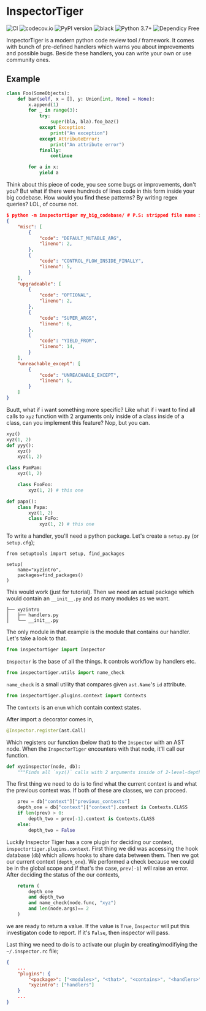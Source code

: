 # InspectorTiger
![CI](https://github.com/thg-consulting/inspectortiger/workflows/CI/badge.svg)
![codecov.io](http://codecov.io/github/thg-consulting/inspectortiger/coverage.svg?branch=master)
![PyPI version](https://badge.fury.io/py/inspectortiger.svg)
![black](https://img.shields.io/badge/code%20style-black-000000.svg)
![Python 3.7+](https://img.shields.io/badge/python-3.8+-blue.svg)
![Dependicy Free](https://img.shields.io/static/v1?label=dependicy&message=free&color=success)

InspectorTiger is a modern python code review tool / framework. It comes with bunch of pre-defined handlers which warns you about improvements and possible bugs. Beside these handlers, you can write your own or use community ones.

## Example
```py
class Foo(SomeObjects):
    def bar(self, x = [], y: Union[int, None] = None):
        x.append(1)
        for _ in range(3):
            try:
                super(bla, bla).foo_baz()
            except Exception:
                print("An exception")
            except AttributeError:
                print("An attribute error")
            finally:
                continue

        for a in x:
            yield a
```
Think about this piece of code, you see some bugs or improvements, don't you? But what if there were hundreds of lines code in this form inside your big codebase. How would you find these patterns? By writing regex queries? LOL, of course not.
```json
$ python -m inspectortiger my_big_codebase/ # P.S: stripped file name information
{
    "misc": [
        {
            "code": "DEFAULT_MUTABLE_ARG",
            "lineno": 2,
        },
        {
            "code": "CONTROL_FLOW_INSIDE_FINALLY",
            "lineno": 5,
        }
    ],
    "upgradeable": [
        {
            "code": "OPTIONAL",
            "lineno": 2,
        },
        {
            "code": "SUPER_ARGS",
            "lineno": 6,
        },
        {
            "code": "YIELD_FROM",
            "lineno": 14,
        }
    ],
    "unreachable_except": [
        {
            "code": "UNREACHABLE_EXCEPT",
            "lineno": 5,
        }
    ]
}
```

Buutt, what if i want something more specific? Like what if i want to find all calls to `xyz` function with 2 arguments only inside of a class inside of a class, can you implement this feature? Nop, but you can.

```py
xyz()
xyz(1, 2)
def yyy():
    xyz()
    xyz(1, 2)

class PamPam:
    xyz(1, 2)

    class FooFoo:
        xyz(1, 2) # this one

def papa():
    class Papa:
        xyz(1, 2)
        class FoFo:
            xyz(1, 2) # this one
```

To write a handler, you'll need a python package. Let's create a `setup.py` (or `setup.cfg`);
```
from setuptools import setup, find_packages

setup(
    name="xyzintro",
    packages=find_packages()
)
```
This would work (just for tutorial). Then we need an actual package which would contain an `__init__.py` and as many modules as we want.
```
├── xyzintro
│   ├── handlers.py
│   └── __init__.py
```
The only module in that example is the module that contains our handler. Let's take a look to that.
```py
from inspectortiger import Inspector
```
`Inspector` is the base of all the things. It controls workflow by handlers etc.
```py
from inspectortiger.utils import name_check
```
`name_check` is a small utility that compares given `ast.Name`'s `id` attribute.
```py
from inspectortiger.plugins.context import Contexts
```
The `Contexts` is an `enum` which contain context states.


After import a decorator comes in,
```py
@Inspector.register(ast.Call)
```
Which registers our function (below that) to the `Inspector` with an AST node. When the `InspectorTiger` encounters with that node, it'll call our function.
```py
def xyzinspector(node, db):
    """Finds all `xyz()` calls with 2 arguments inside of 2-level-depth class context."""
```
The first thing we need to do is to find what the current context is and what the previous context was. If both of these are classes, we can proceed.
```py
    prev = db["context"]["previous_contexts"]
    depth_one = db["context"]["context"].context is Contexts.CLASS
    if len(prev) > 0:
        depth_two = prev[-1].context is Contexts.CLASS
    else:
        depth_two = False
```
Luckily Inspector Tiger has a core plugin for deciding our context, `inspectortiger.plugins.context`. First thing we did was accessing the hook database (`db`) which allows hooks to share data between them. Then we got our current context (`depth_one`). We performed a check because we could be in the global scope and if that's the case, `prev[-1]` will raise an error. After deciding the status of the our contexts,
```py
    return (
        depth_one
        and depth_two
        and name_check(node.func, "xyz")
        and len(node.args)== 2
    )
```
we are ready to return a value. If the value is `True`, `Inspector` will put this investigaton code to report. If it's `False`, then inspector will pass.


Last thing we need to do is to activate our plugin by creating/modifiying the `~/.inspector.rc` file;
```json
{
    ...
    "plugins": {
        "<package>": ["<modules>", "<that>", "<contains>", "<handlers>"],
        "xyzintro": ["handlers"]
    }
    ...
}

```
